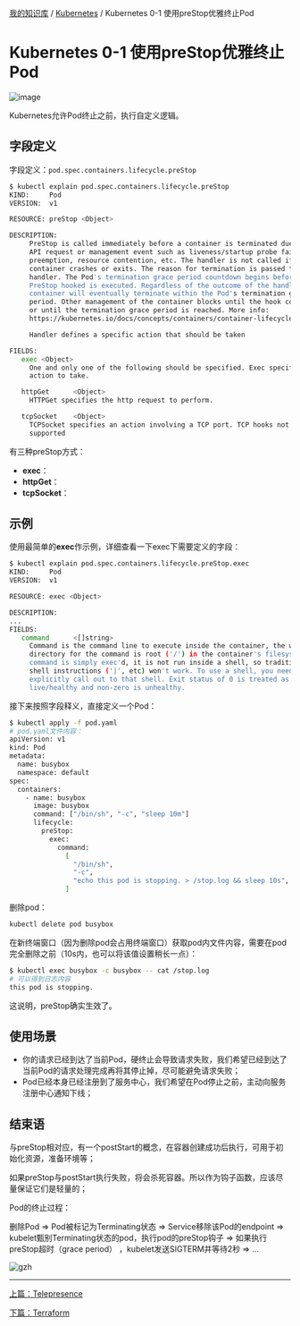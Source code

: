 [我的知识库](../README.md) / [Kubernetes](zz_gneratered_mdi.md) / Kubernetes 0-1 使用preStop优雅终止Pod

# Kubernetes 0-1 使用preStop优雅终止Pod

![image](https://fs.poneding.com/images/1*UnrkdMdY3XBHOUSx9H-sJw.png)

Kubernetes允许Pod终止之前，执行自定义逻辑。

## 字段定义

字段定义：`pod.spec.containers.lifecycle.preStop`

```bash
$ kubectl explain pod.spec.containers.lifecycle.preStop
KIND:     Pod
VERSION:  v1

RESOURCE: preStop <Object>

DESCRIPTION:
     PreStop is called immediately before a container is terminated due to an
     API request or management event such as liveness/startup probe failure,
     preemption, resource contention, etc. The handler is not called if the
     container crashes or exits. The reason for termination is passed to the
     handler. The Pod's termination grace period countdown begins before the
     PreStop hooked is executed. Regardless of the outcome of the handler, the
     container will eventually terminate within the Pod's termination grace
     period. Other management of the container blocks until the hook completes
     or until the termination grace period is reached. More info:
     https://kubernetes.io/docs/concepts/containers/container-lifecycle-hooks/#container-hooks

     Handler defines a specific action that should be taken

FIELDS:
   exec <Object>
     One and only one of the following should be specified. Exec specifies the
     action to take.

   httpGet      <Object>
     HTTPGet specifies the http request to perform.

   tcpSocket    <Object>
     TCPSocket specifies an action involving a TCP port. TCP hooks not yet
     supported
```

有三种preStop方式：

- **exec**：
- **httpGet**：
- **tcpSocket**：

## 示例

使用最简单的**exec**作示例，详细查看一下exec下需要定义的字段：

```bash
$ kubectl explain pod.spec.containers.lifecycle.preStop.exec
KIND:     Pod
VERSION:  v1

RESOURCE: exec <Object>

DESCRIPTION:
...
FIELDS:
   command      <[]string>
     Command is the command line to execute inside the container, the working
     directory for the command is root ('/') in the container's filesystem. The
     command is simply exec'd, it is not run inside a shell, so traditional
     shell instructions ('|', etc) won't work. To use a shell, you need to
     explicitly call out to that shell. Exit status of 0 is treated as
     live/healthy and non-zero is unhealthy.
```

接下来按照字段释义，直接定义一个Pod：

```bash
$ kubectl apply -f pod.yaml
# pod.yaml文件内容：
apiVersion: v1
kind: Pod
metadata:
  name: busybox
  namespace: default
spec:
  containers:
    - name: busybox
      image: busybox
      command: ["/bin/sh", "-c", "sleep 10m"]
      lifecycle:
        preStop:
          exec:
            command:
              [
                "/bin/sh",
                "-c",
                "echo this pod is stopping. > /stop.log && sleep 10s",
              ]
```

删除pod：

```bash
kubectl delete pod busybox
```

在新终端窗口（因为删除pod会占用终端窗口）获取pod内文件内容，需要在pod完全删除之前（10s内，也可以将该值设置稍长一点）：

```bash
$ kubectl exec busybox -c busybox -- cat /stop.log
# 可以得到日志内容
this pod is stopping.
```

这说明，preStop确实生效了。

## 使用场景

- 你的请求已经到达了当前Pod，硬终止会导致请求失败，我们希望已经到达了当前Pod的请求处理完成再将其停止掉，尽可能避免请求失败；
- Pod已经本身已经注册到了服务中心，我们希望在Pod停止之前，主动向服务注册中心通知下线；

## 结束语

与preStop相对应，有一个postStart的概念，在容器创建成功后执行，可用于初始化资源，准备环境等；

如果preStop与postStart执行失败，将会杀死容器。所以作为钩子函数，应该尽量保证它们是轻量的；

Pod的终止过程：

删除Pod => Pod被标记为Terminating状态 => Service移除该Pod的endpoint => kubelet甄别Terminating状态的pod，执行pod的preStop钩子 => 如果执行preStop超时（grace period） ，kubelet发送SIGTERM并等待2秒 => ...

![gzh](https://fs.poneding.com/images/gzh.png)

---
[上篇：Telepresence](telepresence.md)

[下篇：Terraform](terraform.md)
